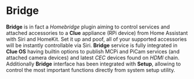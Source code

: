 # Bridge

**Bridge** is in fact a _Homebridge_ plugin aiming to control services and attached accessories
to a **Clue** appliance (RPi device) from Home Assistant with Siri and HomeKit. Set it up and poof,
all of your supported accessories will be instantly controllable via Siri. **Bridge** service is fully
integrated in **Clue OS** having builtin options to publish MCPi and PiCam services (and attached camera
devices) and latest _CEC_ devices found on _HDMI_ chain.
Additionally **Bridge** interface has been integrated with **Setup**, allowing to control the most
important functions directly from system setup utility.
